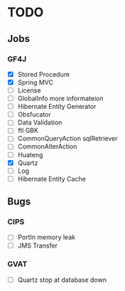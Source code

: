 # TODO

## Jobs

### GF4J
- [x] Stored Procedure
- [x] Spring MVC
- [ ] License
- [ ] GlobalInfo more informateion
- [ ] Hibernate Entity Generator
- [ ] Obsfucator
- [ ] Data Validation
- [ ] ftl GBK
- [ ] CommonQueryAction sqlRetriever
- [ ] CommonAlterAction
- [ ] Huateng
- [x] Quartz
- [ ] Log
- [ ] Hibernate Entity Cache

## Bugs

### CIPS
- [ ] PortIn memory leak
- [ ] JMS Transfer

### GVAT
- [ ] Quartz stop at database down
